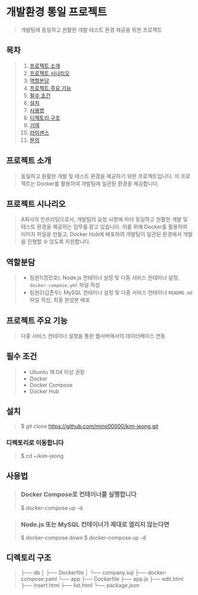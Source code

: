 # 개발환경 통일 프로젝트

> 개발팀에 동일하고 원활한 개발 테스트 환경 제공을 위한 프로젝트

## 목차
> 1. [프로젝트 소개](#프로젝트-소개)
> 2. [프로젝트 시나리오](#프로젝트-시나리오)
> 3. [역할분담](#역할분담)
> 4. [프로젝트 주요 기능](#프로젝트-주요-기능)
> 5. [필수 조건](#필수-조건)
> 6. [설치](#설치)
> 7. [사용법](#사용법)
> 8. [디렉토리 구조](#디렉토리-구조)
> 9. [기여](#기여)
> 10. [라이센스](#라이센스)
> 11. [문의](#문의)

## 프로젝트 소개
> 동일하고 원활한 개발 및 테스트 환경을 제공하기 위한 프로젝트입니다. 이 프로젝트는 Docker를 활용하여 개발팀에 일관된 환경을 제공합니다.

## 프로젝트 시나리오
> A회사의 인프라팀으로서, 개발팀의 요청 사항에 따라 동일하고 원활한 개발 및 테스트 환경을 제공하는 임무를 맡고 있습니다. 이를 위해 Docker를 활용하여 이미지 파일을 만들고, Docker Hub에 배포하여 개발팀이 일관된 환경에서 개발을 진행할 수 있도록 지원합니다.

## 역할분담
> - 팀원1(정민호): Node.js 컨테이너 설정 및 다중 서비스 컨테이너 설정, `docker-compose.yml` 파일 작성
> - 팀원2(김준우): MySQL 컨테이너 설정 및 다중 서비스 컨테이너 `README.md` 파일 작성, 최종 완성본 배포

## 프로젝트 주요 기능
> 다중 서비스 컨테이너 설정을 통한 웹서버에서의 데이터베이스 연동

## 필수 조건
> - Ubuntu 18.04 이상 권장
> - Docker
> - Docker Compose
> - Docker Hub

## 설치
> $ git clone https://github.com/mino00000/kim-jeong.git

### 디렉토리로 이동합니다
> $ cd ~/kim-jeong

## 사용법
> ### Docker Compose로 컨테이너를 실행합니다
> $ docker-compose up -d

> ### Node.js 또는 MySQL 컨테이너가 제대로 열리지 않는다면
> $ docker-compose down
> $ docker-compose up -d

## 디렉토리 구조
> ├── db
> │   ├── Dockerfile
> │   └── company.sql
> ├── docker-compose.yaml
> └── app
>     ├── Dockerfile
>     ├── app.js
>     ├── edit.html
>     ├── insert.html
>     ├── list.html
>     └── package.json

    

